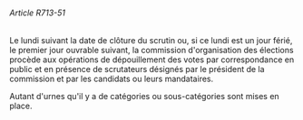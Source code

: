 ###### Article R713-51

Le lundi suivant la date de clôture du scrutin ou, si ce lundi est un jour férié, le premier jour ouvrable suivant, la commission d'organisation des élections procède aux opérations de dépouillement des votes par correspondance en public et en présence de scrutateurs désignés par le président de la commission et par les candidats ou leurs mandataires.

Autant d'urnes qu'il y a de catégories ou sous-catégories sont mises en place.

